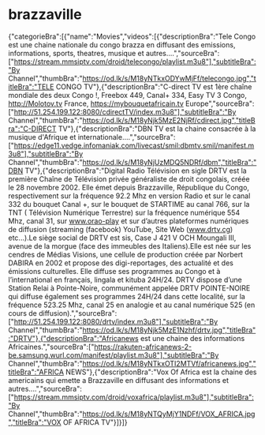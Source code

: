 # brazzaville
{"categorieBra":[{"name":"Movies","videos":[{"descriptionBra":"Tele Congo est une chaine nationale du congo brazza en diffusant des emissions, informations, sports, theatres, musique et autres....","sourceBra":["https://stream.mmsiptv.com/droid/telecongo/playlist.m3u8"],"subtitleBra":"By Channel","thumbBra":"https://od.lk/s/M18yNTkxODYwMjFf/telecongo.jpg","titleBra":"TELE CONGO TV"},{"descriptionBra":"C-direct TV est 1ère chaîne mondiale des deux Congo !, Freebox 449, Canal+ 334, Easy TV 3 Congo, http://Molotov.tv France, https://mybouquetafricain.tv Europe","sourceBra":["http://51.254.199.122:8080/cdirectTV/index.m3u8"],"subtitleBra":"By Channel","thumbBra":"https://od.lk/s/M18yNjk5MzE2NjRf/cdirect.jpg","titleBra":"C-DIRECT TV"},{"descriptionBra":"DBN TV est la chaine consacrée à la musique d'Afrique et internationale....","sourceBra":["https://edge11.vedge.infomaniak.com/livecast/smil:dbmtv.smil/manifest.m3u8"],"subtitleBra":"By Channel","thumbBra":"https://od.lk/s/M18yNjUzMDQ5NDRf/dbm","titleBra":"DBN TV"},{"descriptionBra":"Digital Radio Télévision en sigle DRTV est la première Chaîne de Télévision privée généraliste de droit congolais, créée le 28 novembre 2002. Elle émet depuis Brazzaville, République du Congo, respectivement sur la fréquence 92.2 Mhz en version Radio et  sur le canal 332 du bouquet Canal +, sur le bouquet  de STARTIME au canal 766, sur la TNT ( Télévision Numérique Terrestre) sur la fréquence numérique 554 Mhz, canal 31, sur www.orao-play et sur d’autres plateformes numériques de diffusion (streaming (facebook)  YouTube, Site Web (www.drtv.cg) etc...).Le siège social de DRTV est sis, Case J 421 V OCH Moungali III, avenue de la morgue (face des immeubles des Italiens).Elle est née sur les cendres de Médias Visions, une cellule de production créée par Norbert DABIRA en 2002 et  propose des digi-reportages, des actualité et des émissions culturelles. Elle diffuse ses programmes au Congo et à l’international en français, lingala et kituba 24H/24. DRTV dispose d’une Station Relai à Pointe-Noire, communément appelée DRTV POINTE-NOIRE qui diffuse également ses programmes 24H/24 dans cette localité, sur la fréquence 523.25 Mhz, canal 25 en analogie et au canal numérique 525 (en cours de diffusion).","sourceBra":["http://51.254.199.122:8080/drtv/index.m3u8"],"subtitleBra":"By Channel","thumbBra":"https://od.lk/s/M18yNjk5MzE1Nzhf/drtv.jpg","titleBra":"DRTV"},{"descriptionBra":"Africanews est une chaine des informations Africaines.","sourceBra":["https://rakuten-africanews-2-be.samsung.wurl.com/manifest/playlist.m3u8"],"subtitleBra":"By Channel","thumbBra":"https://od.lk/s/M18yNTkxOTI2MTVf/africanews.jpg","titleBra":"AFRICA NEWS"},{"descriptionBra":"Vox Of Africa est la chaine des americains qui emette a Brazzaville en diffusant des informations et autres....","sourceBra":["https://stream.mmsiptv.com/droid/voxafrica/playlist.m3u8"],"subtitleBra":"By Channel","thumbBra":"https://od.lk/s/M18yNTQyMjY1NDFf/VOX_AFRICA.jpg","titleBra":"VOX OF AFRICA TV"}]}]}
